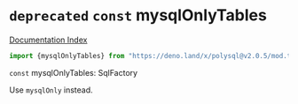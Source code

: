 # `deprecated` `const` mysqlOnlyTables

[Documentation Index](../README.md)

```ts
import {mysqlOnlyTables} from "https://deno.land/x/polysql@v2.0.5/mod.ts"
```

`const` mysqlOnlyTables: SqlFactory

Use `mysqlOnly` instead.

